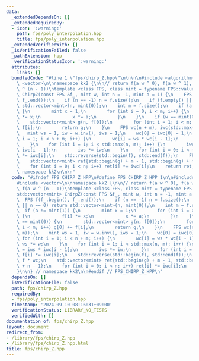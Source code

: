 ```yaml
---
data:
  _extendedDependsOn: []
  _extendedRequiredBy:
  - icon: ':warning:'
    path: fps/poly_interpolation.hpp
    title: fps/poly_interpolation.hpp
  _extendedVerifiedWith: []
  _isVerificationFailed: false
  _pathExtension: hpp
  _verificationStatusIcon: ':warning:'
  attributes:
    links: []
  bundledCode: "#line 1 \"fps/chirp_Z.hpp\"\n\n\n\n#include <algorithm>\n#include\
    \ <vector>\n\nnamespace kk2 {\n\n// return f(a w ^ 0), f(a w ^ 1), ..., f(a w\
    \ ^ (n - 1))\ntemplate <class FPS, class mint = typename FPS::value_type>\nstd::vector<mint>\
    \ ChirpZ(const FPS &f_, mint w, int n = -1, mint a = 1) {\n    FPS f(f_.begin(),\
    \ f_.end());\n    if (n == -1) n = f.size();\n    if (f.empty() || n == 0) return\
    \ std::vector<mint>(n, mint(0));\n    int m = f.size();\n    if (a != mint(1))\
    \ {\n        mint x = 1;\n        for (int i = 0; i < m; i++) {\n            f[i]\
    \ *= x;\n            x *= a;\n        }\n    }\n    if (w == mint(0)) {\n    \
    \    std::vector<mint> g(n, f[0]);\n        for (int i = 1; i < m; i++) g[0] +=\
    \ f[i];\n        return g;\n    }\n    FPS wc(n + m), iwc(std::max(n, m));\n \
    \   mint ws = 1, iw = w.inv(), iws = 1;\n    wc[0] = iwc[0] = 1;\n    for (int\
    \ i = 1; i < n + m; i++) {\n        wc[i] = ws * wc[i - 1];\n        ws *= w;\n\
    \    }\n    for (int i = 1; i < std::max(n, m); i++) {\n        iwc[i] = iws *\
    \ iwc[i - 1];\n        iws *= iw;\n    }\n    for (int i = 0; i < m; i++) f[i]\
    \ *= iwc[i];\n    std::reverse(std::begin(f), std::end(f));\n    FPS g = f * wc;\n\
    \    std::vector<mint> ret{std::begin(g) + m - 1, std::begin(g) + m + n - 1};\n\
    \    for (int i = 0; i < n; i++) ret[i] *= iwc[i];\n    return ret;\n}\n\n} //\
    \ namespace kk2\n\n\n"
  code: "#ifndef FPS_CHIRP_Z_HPP\n#define FPS_CHIRP_Z_HPP 1\n\n#include <algorithm>\n\
    #include <vector>\n\nnamespace kk2 {\n\n// return f(a w ^ 0), f(a w ^ 1), ...,\
    \ f(a w ^ (n - 1))\ntemplate <class FPS, class mint = typename FPS::value_type>\n\
    std::vector<mint> ChirpZ(const FPS &f_, mint w, int n = -1, mint a = 1) {\n  \
    \  FPS f(f_.begin(), f_.end());\n    if (n == -1) n = f.size();\n    if (f.empty()\
    \ || n == 0) return std::vector<mint>(n, mint(0));\n    int m = f.size();\n  \
    \  if (a != mint(1)) {\n        mint x = 1;\n        for (int i = 0; i < m; i++)\
    \ {\n            f[i] *= x;\n            x *= a;\n        }\n    }\n    if (w\
    \ == mint(0)) {\n        std::vector<mint> g(n, f[0]);\n        for (int i = 1;\
    \ i < m; i++) g[0] += f[i];\n        return g;\n    }\n    FPS wc(n + m), iwc(std::max(n,\
    \ m));\n    mint ws = 1, iw = w.inv(), iws = 1;\n    wc[0] = iwc[0] = 1;\n   \
    \ for (int i = 1; i < n + m; i++) {\n        wc[i] = ws * wc[i - 1];\n       \
    \ ws *= w;\n    }\n    for (int i = 1; i < std::max(n, m); i++) {\n        iwc[i]\
    \ = iws * iwc[i - 1];\n        iws *= iw;\n    }\n    for (int i = 0; i < m; i++)\
    \ f[i] *= iwc[i];\n    std::reverse(std::begin(f), std::end(f));\n    FPS g =\
    \ f * wc;\n    std::vector<mint> ret{std::begin(g) + m - 1, std::begin(g) + m\
    \ + n - 1};\n    for (int i = 0; i < n; i++) ret[i] *= iwc[i];\n    return ret;\n\
    }\n\n} // namespace kk2\n\n#endif // FPS_CHIRP_Z_HPP\n"
  dependsOn: []
  isVerificationFile: false
  path: fps/chirp_Z.hpp
  requiredBy:
  - fps/poly_interpolation.hpp
  timestamp: '2024-09-10 08:16:31+09:00'
  verificationStatus: LIBRARY_NO_TESTS
  verifiedWith: []
documentation_of: fps/chirp_Z.hpp
layout: document
redirect_from:
- /library/fps/chirp_Z.hpp
- /library/fps/chirp_Z.hpp.html
title: fps/chirp_Z.hpp
---
```

